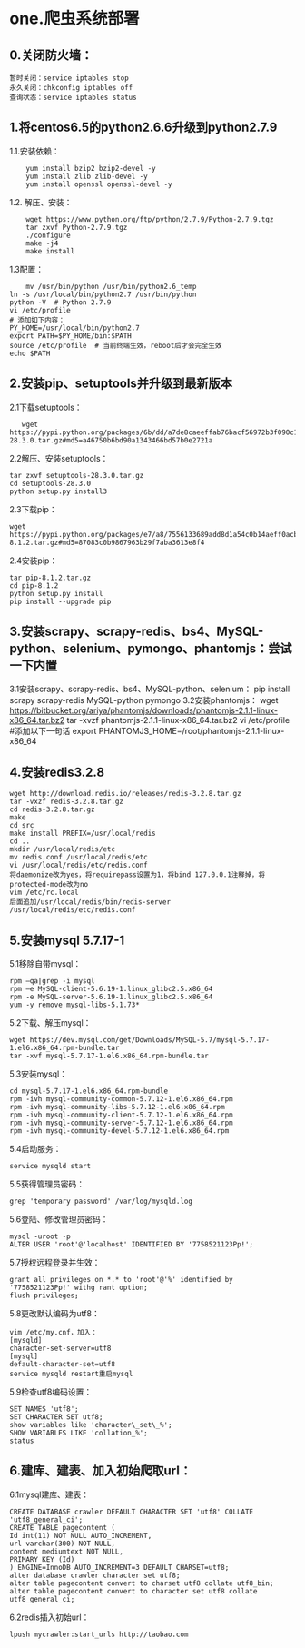 # one.爬虫系统部署
## 0.关闭防火墙：
	
	暂时关闭：service iptables stop 
	永久关闭：chkconfig iptables off
	查询状态：service iptables status
## 1.将centos6.5的python2.6.6升级到python2.7.9
1.1.安装依赖：

		yum install bzip2 bzip2-devel -y
		yum install zlib zlib-devel -y
		yum install openssl openssl-devel -y

1.2. 解压、安装：

		wget https://www.python.org/ftp/python/2.7.9/Python-2.7.9.tgz
		tar zxvf Python-2.7.9.tgz
		./configure
		make -j4
		make install

1.3配置：
		
        mv /usr/bin/python /usr/bin/python2.6_temp
	ln -s /usr/local/bin/python2.7 /usr/bin/python
	python -V  # Python 2.7.9
	vi /etc/profile
	# 添加如下内容：
	PY_HOME=/usr/local/bin/python2.7
	export PATH=$PY_HOME/bin:$PATH
	source /etc/profile  # 当前终端生效，reboot后才会完全生效
	echo $PATH
## 2.安装pip、setuptools并升级到最新版本
2.1下载setuptools：

       wget https://pypi.python.org/packages/6b/dd/a7de8caeeffab76bacf56972b3f090c12e0ae6932245abbce706690a6436/setuptools-28.3.0.tar.gz#md5=a46750b6bd90a1343466bd57b0e2721a

2.2解压、安装setuptools：

	tar zxvf setuptools-28.3.0.tar.gz 
	cd setuptools-28.3.0
	python setup.py install3
		
2.3下载pip：

	wget https://pypi.python.org/packages/e7/a8/7556133689add8d1a54c0b14aeff0acb03c64707ce100ecd53934da1aa13/pip-8.1.2.tar.gz#md5=87083c0b9867963b29f7aba3613e8f4
	
2.4安装pip：

	tar pip-8.1.2.tar.gz 
	cd pip-8.1.2 
	python setup.py install
	pip install --upgrade pip
## 3.安装scrapy、scrapy-redis、bs4、MySQL-python、selenium、pymongo、phantomjs：尝试一下内置
3.1安装scrapy、scrapy-redis、bs4、MySQL-python、selenium：
	pip install scrapy scrapy-redis MySQL-python pymongo
3.2安装phantomjs：
	wget https://bitbucket.org/ariya/phantomjs/downloads/phantomjs-2.1.1-linux-x86_64.tar.bz2
	tar -xvzf phantomjs-2.1.1-linux-x86_64.tar.bz2
	vi /etc/profile
	#添加以下一句话
	export PHANTOMJS_HOME=/root/phantomjs-2.1.1-linux-x86_64
	
## 4.安装redis3.2.8
	wget http://download.redis.io/releases/redis-3.2.8.tar.gz
	tar -vxzf redis-3.2.8.tar.gz
	cd redis-3.2.8.tar.gz
	make
	cd src
	make install PREFIX=/usr/local/redis
	cd ..
	mkdir /usr/local/redis/etc
	mv redis.conf /usr/local/redis/etc
	vi /usr/local/redis/etc/redis.conf
	将daemonize改为yes，将requirepass设置为1，将bind 127.0.0.1注释掉，将protected-mode改为no
	vim /etc/rc.local
	后面追加/usr/local/redis/bin/redis-server /usr/local/redis/etc/redis.conf
## 5.安装mysql 5.7.17-1
5.1移除自带mysql：

	rpm –qa|grep -i mysql
	rpm –e MySQL-client-5.6.19-1.linux_glibc2.5.x86_64
	rpm -e MySQL-server-5.6.19-1.linux_glibc2.5.x86_64
	yum -y remove mysql-libs-5.1.73* 

5.2下载、解压mysql：

	wget https://dev.mysql.com/get/Downloads/MySQL-5.7/mysql-5.7.17-1.el6.x86_64.rpm-bundle.tar
	tar -xvf mysql-5.7.17-1.el6.x86_64.rpm-bundle.tar

5.3安装mysql：

	cd mysql-5.7.17-1.el6.x86_64.rpm-bundle
	rpm -ivh mysql-community-common-5.7.12-1.el6.x86_64.rpm   
	rpm -ivh mysql-community-libs-5.7.12-1.el6.x86_64.rpm   
	rpm -ivh mysql-community-client-5.7.12-1.el6.x86_64.rpm  
	rpm -ivh mysql-community-server-5.7.12-1.el6.x86_64.rpm  
	rpm -ivh mysql-community-devel-5.7.12-1.el6.x86_64.rpm  

5.4启动服务：

	service mysqld start 
	
5.5获得管理员密码：

	grep 'temporary password' /var/log/mysqld.log

5.6登陆、修改管理员密码：

	mysql -uroot -p
	ALTER USER 'root'@'localhost' IDENTIFIED BY '7758521123Pp!';
	
5.7授权远程登录并生效：

	grant all privileges on *.* to 'root'@'%' identified by '7758521123Pp!' withg rant option;
	flush privileges;
	
5.8更改默认编码为utf8：

	vim /etc/my.cnf，加入：
	[mysqld]
	character-set-server=utf8
	[mysql]
	default-character-set=utf8
	service mysqld restart重启mysql
	
5.9检查utf8编码设置：

	SET NAMES 'utf8';
	SET CHARACTER SET utf8;
	show variables like 'character\_set\_%';
	SHOW VARIABLES LIKE 'collation_%';
	status
## 6.建库、建表、加入初始爬取url：
6.1mysql建库、建表：

	CREATE DATABASE crawler DEFAULT CHARACTER SET 'utf8' COLLATE 'utf8_general_ci';
	CREATE TABLE pagecontent (
	Id int(11) NOT NULL AUTO_INCREMENT,
	url varchar(300) NOT NULL,
	content mediumtext NOT NULL,
	PRIMARY KEY (Id)
	) ENGINE=InnoDB AUTO_INCREMENT=3 DEFAULT CHARSET=utf8;
	alter database crawler character set utf8;
	alter table pagecontent convert to charset utf8 collate utf8_bin;
	alter table pagecontent convert to character set utf8 collate utf8_general_ci;
	
6.2redis插入初始url：

	lpush mycrawler:start_urls http://taobao.com
